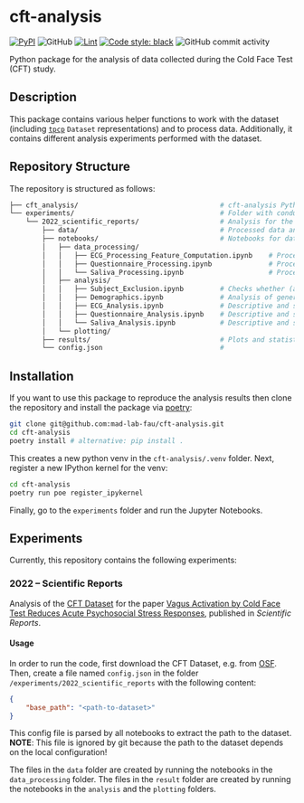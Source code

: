 # cft-analysis

[![PyPI](https://img.shields.io/pypi/v/cft-analysis)](https://pypi.org/project/cft-analysis/)
![GitHub](https://img.shields.io/github/license/mad-lab-fau/cft-analysis)
[![Lint](https://github.com/mad-lab-fau/cft-analysis/actions/workflows/lint.yml/badge.svg)](https://github.com/mad-lab-fau/cft-analysis/actions/workflows/lint.yml)
[![Code style: black](https://img.shields.io/badge/code%20style-black-000000.svg)](https://github.com/psf/black)
![GitHub commit activity](https://img.shields.io/github/commit-activity/m/mad-lab-fau/cft-analysis)

Python package for the analysis of data collected during the Cold Face Test (CFT) study.

## Description

This package contains various helper functions to work with the dataset (including [`tpcp`](https://github.com/mad-lab-fau/tpcp) `Dataset` representations) and to process data. Additionally, it contains different analysis experiments performed with the dataset.

## Repository Structure
The repository is structured as follows:

```bash
├── cft_analysis/                                   # cft-analysis Python package
└── experiments/                                    # Folder with conducted analysis experiments; each experiment has its own subfolder
    └── 2022_scientific_reports/                    # Analysis for the 2022 Scientific Reports Paper (see below)
        ├── data/                                   # Processed data and extracted parameters
        ├── notebooks/                              # Notebooks for data processing, analysis and plotting
        │   ├── data_processing/            
        │   │   ├── ECG_Processing_Feature_Computation.ipynb    # Processing and feature extraction from ECG data
        │   │   ├── Questionnaire_Processing.ipynb              # Processing of questionnaire data
        │   │   └── Saliva_Processing.ipynb                     # Processing of saliva data
        │   ├── analysis/                   
        │   │   ├── Subject_Exclusion.ipynb         # Checks whether (and which) subjects need to be excluded from further analysis
        │   │   ├── Demographics.ipynb              # Analysis of general information of study population: Age, Gender, BMI, ...
        │   │   ├── ECG_Analysis.ipynb              # Descriptive and statistical analysis of ECG data
        │   │   ├── Questionnaire_Analysis.ipynb    # Descriptive and statistical analysis of questionnaire data
        │   │   └── Saliva_Analysis.ipynb           # Descriptive and statistical analysis of saliva data
        │   └── plotting/
        ├── results/                                # Plots and statistical results exported by the notebooks in the "analysis" and "plotting" folders
        └── config.json                             # 

```

## Installation
If you want to use this package to reproduce the analysis results then clone the repository and install the 
package via [poetry](https://python-poetry.org):
```bash
git clone git@github.com:mad-lab-fau/cft-analysis.git
cd cft-analysis
poetry install # alternative: pip install .
```
This creates a new python venv in the `cft-analysis/.venv` folder. Next, register a new IPython kernel for the venv:
```bash
cd cft-analysis
poetry run poe register_ipykernel
```

Finally, go to the `experiments` folder and run the Jupyter Notebooks. 

## Experiments
Currently, this repository contains the following experiments:

### 2022 – Scientific Reports
Analysis of the [CFT Dataset](https://osf.io/8fb6n/) for the paper [Vagus Activation by Cold Face Test Reduces Acute Psychosocial Stress Responses](https://www.nature.com/articles/s41598-022-23222-9), published in *Scientific Reports*.

#### Usage
In order to run the code, first download the CFT Dataset, e.g. from [OSF](https://osf.io/8fb6n/). Then, create a file named `config.json` in the folder `/experiments/2022_scientific_reports` with the following content:
```json
{
    "base_path": "<path-to-dataset>"
}
```
This config file is parsed by all notebooks to extract the path to the dataset.   
**NOTE**: This file is ignored by git because the path to the dataset depends on the local configuration!

The files in the `data` folder are created by running the notebooks in the `data_processing` folder. The files in the `result` folder are created by running the notebooks in the `analysis` and the `plotting` folders.




